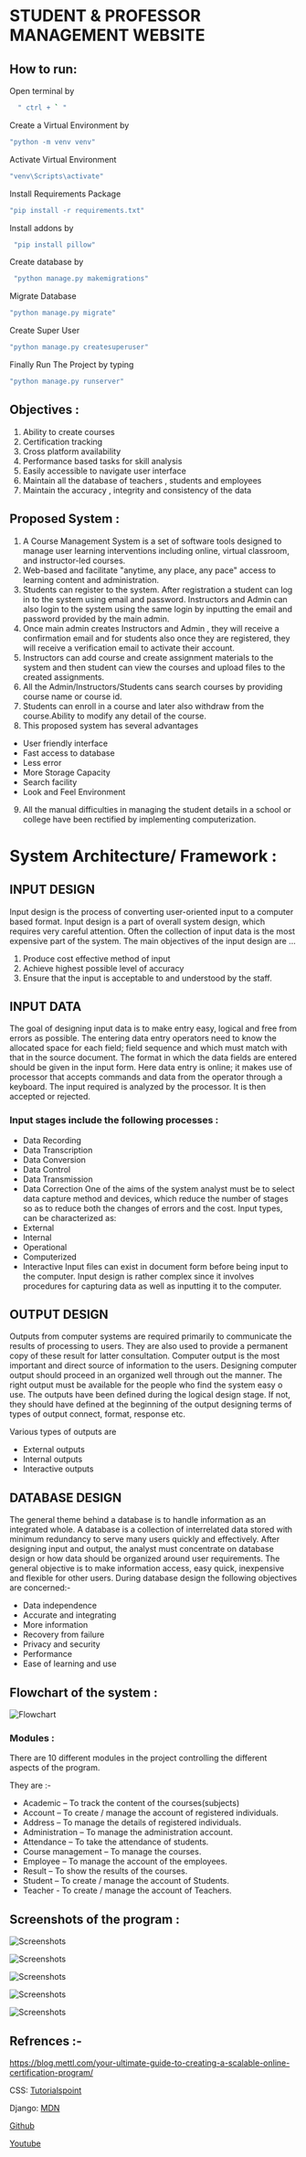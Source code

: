 
# STUDENT & PROFESSOR MANAGEMENT WEBSITE


## How to run:
Open terminal by
```bash
  " ctrl + ` "
 ```
  Create a Virtual Environment by
 ```bash
 "python -m venv venv"
 ```
  Activate Virtual Environment 
 ```bash
"venv\Scripts\activate"
 ```
 Install Requirements Package 
 ```bash
 "pip install -r requirements.txt"
 ```
 Install addons by
 ```bash
  "pip install pillow"
 ```
 Create database by
 ```bash
  "python manage.py makemigrations"
 ```
  Migrate Database
 ```bash
 "python manage.py migrate"
 ```
  Create Super User
 ```bash
 "python manage.py createsuperuser"
 ```
 Finally Run The Project by typing 
 ```bash
 "python manage.py runserver"
 ```

 



## Objectives :

1. Ability to create courses
2. Certification tracking
3. Cross platform availability
4. Performance based tasks for skill analysis
5. Easily accessible to navigate user interface
6. Maintain all the database of teachers , students and employees
7. Maintain the accuracy , integrity and consistency of the data

## Proposed System :

1. A Course Management System is a set of software tools designed to manage user learning interventions including online, virtual classroom, and instructor-led courses.
2. Web-based and facilitate "anytime, any place, any pace" access to learning content and administration.
3. Students can register to the system. After registration a student can log in to the system using email and password. Instructors and Admin can also login to the system using the same login by inputting the email and password provided by the main admin.
4. Once main admin creates Instructors and Admin , they will receive a confirmation email and for students also once they are registered, they will receive a verification email to activate their account.
5. Instructors can add course and create assignment materials to the system and then student can view the courses and upload files to the created assignments.
6. All the Admin/Instructors/Students cans search courses by providing course name or course id.
7. Students can enroll in a course and later also withdraw from the course.Ability to modify any detail of the course.
8. This proposed system has several advantages 
 - User friendly interface 
 - Fast access to database 
 - Less error 
 - More Storage Capacity 
 - Search facility 
 - Look and Feel Environment 

9. All the manual difficulties in managing the student details in a school or college have been rectified by implementing computerization. 


# System Architecture/ Framework :

## INPUT DESIGN
 
Input design is the process of converting user-oriented input to a computer based format. Input design is a part of overall system design, which requires very careful attention. Often the collection of input 
data is the most expensive part of the system. The main objectives of the input design are …
1. Produce cost effective method of input 
2. Achieve highest possible level of accuracy 
3. Ensure that the input is acceptable to and understood by the staff. 

## INPUT DATA 

The goal of designing input data is to make entry easy, logical and free from errors as possible. The entering data entry operators need to know the allocated space for each field; field sequence and which must match with that in the source document. The format in which the data fields are entered should be given in the input form. Here data entry is online; it makes use of processor that accepts commands and data from the operator through a keyboard. The input required is analyzed by the processor. It is then accepted or rejected.

### Input stages include the following processes :
 
- Data Recording 
- Data Transcription 
- Data Conversion 
- Data Control 
- Data Transmission 
- Data Correction One of the aims of the system analyst must be to select data capture method and devices, which reduce the number of stages so as to reduce both the changes of errors and the cost.  Input types, can be characterized as:
- External 
- Internal 
- Operational 
- Computerized 
- Interactive Input files can exist in document form before being input to the computer. Input design is rather complex since it involves procedures for capturing data as well as inputting it to the computer. 

## OUTPUT DESIGN 

Outputs from computer systems are required primarily to communicate the results of processing to users. They are also used to provide a permanent copy of these result for latter consultation. Computer output is the most important and direct source of information to the users. Designing computer output should proceed in an organized well through out the manner. The right output must be available for the people who find the system easy o use. The outputs have been defined during the logical design stage. If not, they should have defined at the beginning of the output designing terms of types of output connect, format, response etc. 

Various types of outputs are 

- External outputs 
- Internal outputs 
- Interactive outputs 


## DATABASE DESIGN 

The general theme behind a database is to handle information as an integrated whole. A database is a collection of interrelated data stored with minimum redundancy to serve many users quickly and effectively. After designing input and output, the analyst must concentrate on database design or how data should be organized around user requirements. The general objective is to make information access, easy quick, inexpensive and flexible for other users. During database design the following objectives are concerned:- 

- Data independence 
- Accurate and integrating 
- More information
- Recovery from failure 
- Privacy and security 
- Performance 
- Ease of learning and use 

## Flowchart of the system : 

![Flowchart](https://github.com/Rohan-doshi01/Student-and-Professor-Management-Website/blob/main/Screenshot%202023-04-05%20201338.png)

### Modules : 
 
There are 10 different modules in the project controlling the different aspects of the program.
 
They are :-
- Academic – To track the content of the courses(subjects)
- Account – To create / manage the account of registered  individuals.
- Address – To manage the details of registered individuals.
- Administration – To manage the administration account.
- Attendance – To take the attendance of students.
- Course management – To  manage the courses.
- Employee – To manage the account of the employees.
- Result – To show the results of the courses.
- Student – To create / manage the account of Students.
- Teacher - To create / manage the account of Teachers.

## Screenshots of the program :

![Screenshots](https://github.com/Rohan-doshi01/Student-and-Professor-Management-Website/blob/main/Screenshot%202023-04-06%20133157.png)

![Screenshots](https://github.com/Rohan-doshi01/Student-and-Professor-Management-Website/blob/main/Screenshot%202023-04-06%20133232.png)

![Screenshots](https://github.com/Rohan-doshi01/Student-and-Professor-Management-Website/blob/main/Screenshot%202023-04-06%20133258.png)

![Screenshots](https://github.com/Rohan-doshi01/Student-and-Professor-Management-Website/blob/main/Screenshot%202023-04-06%20133615.png)

![Screenshots](https://github.com/Rohan-doshi01/Student-and-Professor-Management-Website/blob/main/Screenshot%202023-04-06%20133634.png)

## Refrences :-
https://blog.mettl.com/your-ultimate-guide-to-creating-a-scalable-online-certification-program/

CSS:
[Tutorialspoint](https://www.tutorialspoint.com/css/index.htm)
 
Django:
[MDN](https://developer.mozilla.org/en-US/docs/Learn/Server-side/Django)
 
[Github](https://cft.vanderbilt.edu/guides-sub-pages/course-management-systems/)

[Youtube](https://www.youtube.com/watch?v=JIFqqdRxmVo)










